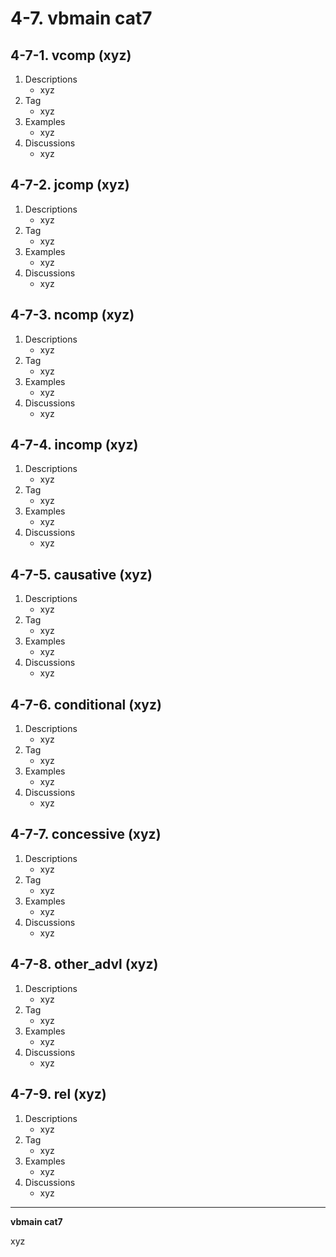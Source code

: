 # 4-7\. vbmain cat7

## 4-7-1\. vcomp (xyz)

1. Descriptions
    - xyz
2. Tag
    - xyz
3. Examples
    - xyz
4. Discussions
    - xyz

## 4-7-2\. jcomp (xyz)

1. Descriptions
    - xyz
2. Tag
    - xyz
3. Examples
    - xyz
4. Discussions
    - xyz

## 4-7-3\. ncomp (xyz)

1. Descriptions
    - xyz
2. Tag
    - xyz
3. Examples
    - xyz
4. Discussions
    - xyz

## 4-7-4\. incomp (xyz)

1. Descriptions
    - xyz
2. Tag
    - xyz
3. Examples
    - xyz
4. Discussions
    - xyz

## 4-7-5\. causative (xyz)

1. Descriptions
    - xyz
2. Tag
    - xyz
3. Examples
    - xyz
4. Discussions
    - xyz

## 4-7-6\. conditional (xyz)

1. Descriptions
    - xyz
2. Tag
    - xyz
3. Examples
    - xyz
4. Discussions
    - xyz

## 4-7-7\. concessive (xyz)

1. Descriptions
    - xyz
2. Tag
    - xyz
3. Examples
    - xyz
4. Discussions
    - xyz

## 4-7-8\. other_advl (xyz)

1. Descriptions
    - xyz
2. Tag
    - xyz
3. Examples
    - xyz
4. Discussions
    - xyz

## 4-7-9\. rel (xyz)

1. Descriptions
    - xyz
2. Tag
    - xyz
3. Examples
    - xyz
4. Discussions
    - xyz

---

**vbmain cat7**

xyz
